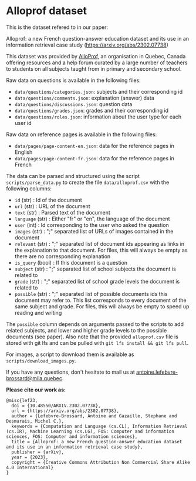 # Alloprof dataset

This is the dataset refered to in our paper:

Alloprof: a new French question-answer education dataset and its use in an information retrieval case study (https://arxiv.org/abs/2302.07738)

This dataset was provided by [AlloProf](https://www.alloprof.qc.ca/), an organisation in Quebec, Canada offering resources and a help forum curated by a large number of teachers to students on all subjects taught from in primary and secondary school.

Raw data on questions is available in the following files:

- `data/questions/categories.json`: subjects and their corresponding id
- `data/questions/comments.json`: explanation (answer) data
- `data/questions/discussions.json`: question data
- `data/questions/grades.json`: grades and their corresponding id
- `data/questions/roles.json`: information about the user type for each user id

Raw data on reference pages is available in the following files:

- `data/pages/page-content-en.json`: data for the reference pages in English
- `data/pages/page-content-fr.json`: data for the reference pages in French

The data can be parsed and structured using the script `scripts/parse_data.py` to create the file `data/alloprof.csv` with the following columns:

- `id` (str) : Id of the document
- `url` (str) : URL of the document
- `text` (str) : Parsed text of the document
- `language` (str) : Either "fr" or "en", the language of the document
- `user` (int) : Id corresponding to the user who asked the question
- `images` (str) : ";" separated list of URLs of images contained in the document
- `relevant` (str) : ";" separated list of document ids appearing as links in the explanation to that document. For files, this will always be empty as there are no corresponding explanation
- `is_query` (bool) : If this document is a question
- `subject` (str) : ";" separated list of school subjects the document is related to
- `grade` (str) : ";" separated list of school grade levels the document is related to
- `possible` (str) : ";" separated list of possible documents ids this document may refer to. This list corresponds to every document of the same subject and grade. For files, this will always be empty to speed up reading and writing

The `possible` column depends on arguments passed to the scripts to add related subjects, and lower and higher grade levels to the possible documents (see paper).
Also note that the provided `alloprof.csv` file is stored with git lfs and can be pulled with `git lfs install && git lfs pull`.

For images, a script to download them is available as `scripts/download_images.py`.

If you have any questions, don't hesitate to mail us at antoine.lefebvre-brossard@mila.quebec.

**Please cite our work as:**

```
@misc{lef23,
  doi = {10.48550/ARXIV.2302.07738},
  url = {https://arxiv.org/abs/2302.07738},
  author = {Lefebvre-Brossard, Antoine and Gazaille, Stephane and Desmarais, Michel C.},
  keywords = {Computation and Language (cs.CL), Information Retrieval (cs.IR), Machine Learning (cs.LG), FOS: Computer and information sciences, FOS: Computer and information sciences},
  title = {Alloprof: a new French question-answer education dataset and its use in an information retrieval case study},
  publisher = {arXiv},
  year = {2023},
  copyright = {Creative Commons Attribution Non Commercial Share Alike 4.0 International}
}
```
